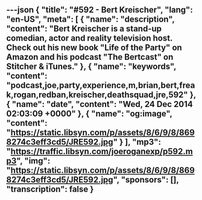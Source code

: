 ---json
{
  "title": "#592 - Bert Kreischer",
  "lang": "en-US",
  "meta": [
    {
      "name": "description",
      "content": "Bert Kreischer is a stand-up comedian, actor and reality television host. Check out his new book \"Life of the Party\" on Amazon and his podcast \"The Bertcast\" on Stitcher & iTunes."
    },
    {
      "name": "keywords",
      "content": "podcast,joe,party,experience,m,brian,bert,freak,rogan,redban,kreischer,deathsquad,jre,592"
    },
    {
      "name": "date",
      "content": "Wed, 24 Dec 2014 02:03:09 +0000"
    },
    {
      "name": "og:image",
      "content": "https://static.libsyn.com/p/assets/8/6/9/8/8698274c3eff3cd5/JRE592.jpg"
    }
  ],
  "mp3": "https://traffic.libsyn.com/joeroganexp/p592.mp3",
  "img": "https://static.libsyn.com/p/assets/8/6/9/8/8698274c3eff3cd5/JRE592.jpg",
  "sponsors": [],
  "transcription": false
}
---
<episode-header />

<timemark seconds="0" />

<transcribe-call-to-action />

<episode-footer />